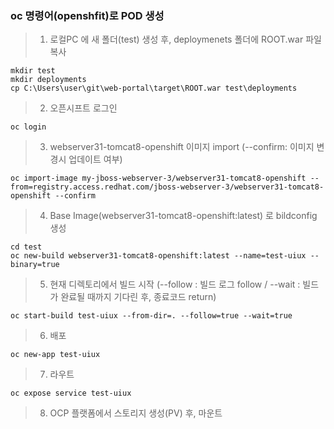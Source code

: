 ### oc 명령어(openshfit)로 POD 생성

> 1) 로컬PC 에 새 폴더(test) 생성 후, deploymenets 폴더에 ROOT.war 파일 복사
```
mkdir test
mkdir deployments
cp C:\Users\user\git\web-portal\target\ROOT.war test\deployments
```

> 2) 오픈시프트 로그인 
```
oc login 
```

> 3) webserver31-tomcat8-openshift 이미지 import (--confirm: 이미지 변경시 업데이트 여부)
```
oc import-image my-jboss-webserver-3/webserver31-tomcat8-openshift --from=registry.access.redhat.com/jboss-webserver-3/webserver31-tomcat8-openshift --confirm
```

> 4) Base Image(webserver31-tomcat8-openshift:latest) 로 bildconfig 생성 
```
cd test
oc new-build webserver31-tomcat8-openshift:latest --name=test-uiux --binary=true
```

> 5) 현재 디렉토리에서 빌드 시작 (--follow : 빌드 로그 follow / --wait : 빌드가 완료될 때까지 기다린 후, 종료코드 return)
```
oc start-build test-uiux --from-dir=. --follow=true --wait=true
```

> 6) 배포 
```
oc new-app test-uiux
```

> 7) 라우트 
```
oc expose service test-uiux
```

> 8) OCP 플랫폼에서 스토리지 생성(PV) 후, 마운트 

